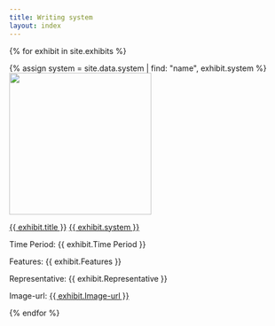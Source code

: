 ```yaml
---
title: Writing system
layout: index
---
```


{% for exhibit in site.exhibits %}

  {% assign system = site.data.system | find: "name", exhibit.system %}
  <a href = "{{ exhibit.url | relative_url }}"><img src="{{ exhibit.image-url }}" width = 256></a>
  <p><a href = "{{ exhibit.url | relative_url }}">{{ exhibit.title }}</a>  <a href = "{{ system.homepage }}">{{ exhibit.system }}</a></p>

  <p>Time Period: {{ exhibit.Time Period }}</p>
  <p>Features: {{ exhibit.Features }}</p>
  <p>Representative: {{ exhibit.Representative }}</p>
  <p>Image-url: <a href="{{ exhibit.Image-url }}">{{ exhibit.Image-url }}</a></p>



{% endfor %}
